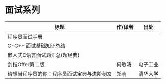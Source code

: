 # 面试系列

| 标题                                       | 作/译者 | 出处     |
| ------------------------------------------ | ------- | -------- |
| 程序员面试手册                             |         |          |
| C-C++ 面试基础知识总结                     |         |          |
| 嵌入式C语言面试题汇总(超经典)              |         |          |
| 剑指Offer第二版                            | 何敏涛  | 电子工业 |
| 给想当程序员的你：程序员面试宝典与进阶秘笈 | 郑萌    | 清华大学 |